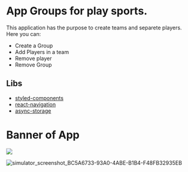 # App Groups for play sports.

This application has the purpose to create teams and separete players. Here you can:

- Create a Group
- Add Players in a team
- Remove player
- Remove Group

## Libs

- [styled-components](https://styled-components.com/docs/basics#react-native)
- [react-navigation](https://reactnavigation.org/)
- [async-storage](https://github.com/react-native-async-storage/async-storage)

# Banner of App

<img src="https://user-images.githubusercontent.com/82952503/227803876-b85001e8-3b93-4e84-a27f-263d531d8007.png" heigth={100} width={25}/>

![simulator_screenshot_BC5A6733-93A0-4ABE-B1B4-F48FB32935EB](https://user-images.githubusercontent.com/82952503/227803891-b52ec5a9-efb2-4d80-a99a-a33388826524.png)

